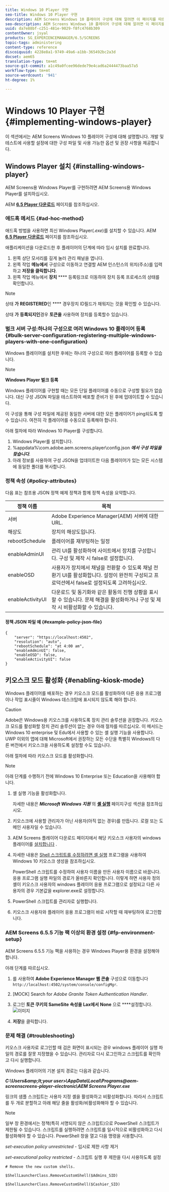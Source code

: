 ```yaml
---
title: Windows 10 Player 구현
seo-title: Windows 10 Player 구현
description: AEM Screens Windows 10 플레이어 구성에 대해 알려면 이 페이지를 따르십시오.
seo-description: AEM Screens Windows 10 플레이어 구성에 대해 알려면 이 페이지를 따르십시오.
uuid: da7e88bf-c251-481e-9029-f8fc4768b309
contentOwner: jsyal
products: SG_EXPERIENCEMANAGER/6.5/SCREENS
topic-tags: administering
content-type: reference
discoiquuid: 4228e8a1-9749-49a6-a1bb-365492bc2a3d
docset: aem65
translation-type: tm+mt
source-git-commit: a1c49a0fcee96dede79e4cad6a2444473baa57a5
workflow-type: tm+mt
source-wordcount: '941'
ht-degree: 1%

---
```



# Windows 10 Player 구현 {#implementing-windows-player}

이 섹션에서는 AEM Screens Windows 10 플레이어 구성에 대해 설명합니다. 개발 및 테스트에 사용할 설정에 대한 구성 파일 및 사용 가능한 옵션 및 권장 사항을 제공합니다.

## Windows Player 설치 {#installing-windows-player}

AEM Screens용 Windows Player를 구현하려면 AEM Screens용 Windows Player를 설치하십시오.

AEM [**6.5 Player 다운로드**](https://download.macromedia.com/screens/) 페이지를 참조하십시오.

### 애드혹 메서드 {#ad-hoc-method}

애드혹 방법을 사용하면 최신 Windows Player(*.exe*)를 설치할 수 있습니다. AEM [**6.5 Player 다운로드**](https://download.macromedia.com/screens/) 페이지를 참조하십시오.

애플리케이션을 다운로드한 후 플레이어의 단계에 따라 임시 설치를 완료합니다.

1. 왼쪽 상단 모서리를 길게 눌러 관리 패널을 엽니다.
1. 왼쪽 작업 **메뉴에서** 구성으로 이동하고 연결할 AEM 인스턴스의 위치(주소)를 입력하고 **저장을 클릭합니다**.
1. 왼쪽 작업 메뉴에서 **장치** **** 등록링크로 이동하여 장치 등록 프로세스의 상태를 확인합니다.

>[!NOTE]
>
>상태 **가** **REGISTERED**&#x200B;인 **** 경우장치 ID필드가 채워지는 것을 확인할 수 있습니다.
>
>상태 **가** **등록되지인**&#x200B;경우 **토큰을** 사용하여 장치를 등록할수 있습니다.

### 벌크 서버 구성:하나의 구성으로 여러 Windows 10 플레이어 등록 {#bulk-server-configuration-registering-multiple-windows-players-with-one-configuration}

Windows 플레이어를 설치한 후에는 하나의 구성으로 여러 플레이어를 등록할 수 있습니다.

>[!NOTE]
>
>**Windows Player 벌크 등록**
>
>Windows 플레이어를 구현할 때는 모든 단일 플레이어를 수동으로 구성할 필요가 없습니다. 대신 구성 JSON 파일을 테스트하여 배포할 준비가 된 후에 업데이트할 수 있습니다.
>
>이 구성을 통해 구성 파일에 제공된 동일한 서버에 대한 모든 플레이어가 ping되도록 할 수 있습니다. 여전히 각 플레이어를 수동으로 등록해야 합니다.

아래 절차에 따라 Windows 10 Player를 구성합니다.

1. Windows Player를 설치합니다.
1. %appdata%\com.adobe.aem.screens.player\config.json ***에서 구성 파일을 찾습니다***.
1. 아래 정보를 사용하여 구성 JSON을 업데이트한 다음 플레이어가 있는 모든 시스템에 동일한 폴더를 복사합니다.

### 정책 속성 {#policy-attributes}

다음 표는 참조용 JSON 정책 예제 정책과 함께 정책 속성을 요약합니다.

| **정책 이름** | **목적** |
|---|---|
| 서버 | Adobe Experience Manager(AEM) 서버에 대한 URL. |
| 해상도 | 장치의 해상도입니다. |
| rebootSchedule | 플레이어를 재부팅하는 일정 |
| enableAdminUI | 관리 UI를 활성화하여 사이트에서 장치를 구성합니다. 구성 및 제작 시 false로 설정합니다. |
| enableOSD | 사용자가 장치에서 채널을 전환할 수 있도록 채널 전환기 UI를 활성화합니다. 설정이 완전히 구성되고 프로덕션에서 false로 설정되도록 고려하십시오. |
| enableActivityUI | 다운로드 및 동기화와 같은 활동의 진행 상황을 표시할 수 있습니다. 문제 해결을 활성화하거나 구성 및 제작 시 비활성화할 수 있습니다. |

#### 정책 JSON 파일 예 {#example-policy-json-file}

```
{
    "server": "https://localhost:4502",
    "resolution": "auto",
    "rebootSchedule": "at 4:00 am",
    "enableAdminUI": false,
    "enableOSD": false,
    "enableActivityUI": false
}
```

## 키오스크 모드 활성화 {#enabling-kiosk-mode}

Windows 플레이어를 배포하는 경우 키오스크 모드를 활성화하여 다른 응용 프로그램이나 작업 표시줄이 Windows 데스크탑에 표시되지 않도록 해야 합니다.

>[!CAUTION]
>
>Adobe은 Windows용 키오스크를 사용하도록 장치 관리 솔루션을 권장합니다. 키오스크 모드를 활성화할 장치 관리 솔루션이 없는 경우 아래 절차를 따르십시오. 이 메서드는 Windows 10 enterprise 및 Edu에서 사용할 수 있는 셸 실행 기능을 사용합니다. UWP 이외의 앱에 대해 Microsoft에서 권장하는 모든 수단을 특별히 Windows의 다른 버전에서 키오스크을 사용하도록 설정할 수도 있습니다.

아래 절차에 따라 키오스크 모드를 활성화합니다.

>[!NOTE]
>
>아래 단계를 수행하기 전에 Windows 10 Enterprise 또는 Education을 사용해야 합니다.

1. 셸 실행 기능을 활성화합니다.

   자세한 내용은 ***Microsoft Windows 지원*** 의 **[셸 실행](https://docs.microsoft.com/en-us/windows-hardware/customize/enterprise/shell-launcher)** 페이지구성 섹션을 참조하십시오.

1. 키오스크에 사용할 관리자가 아닌 사용자(아직 없는 경우)를 만듭니다. 로컬 또는 도메인 사용자일 수 있습니다.
1. AEM Screens 플레이어 다운로드 페이지에서 해당 키오스크 사용자의 windows 플레이어를 [설치합니다](https://download.macromedia.com/screens/) .
1. 자세한 내용은 [Shell 스크립트를 수정하려면 셸 실행](https://docs.microsoft.com/en-us/windows/configuration/kiosk-shelllauncher) 프로그램을 사용하여 Windows 10 키오스크 생성을 참조하십시오.

   PowerShell 스크립트를 수정하여 사용자 이름을 만든 사용자 이름으로 바꿉니다. 응용 프로그램 실행 파일의 경로가 올바른지 확인합니다. 이렇게 하면 사용자 정의 셸이 키오스크 사용자의 windows 플레이어 응용 프로그램으로 설정되고 다른 사용자의 경우 기본값을 explorer.exe로 설정합니다.

1. PowerShell 스크립트를 관리자로 실행합니다.
1. 키오스크 사용자와 플레이어 응용 프로그램이 바로 시작할 때 재부팅하여 로그인합니다.

### AEM Screens 6.5.5 기능 팩 이상의 환경 설정 {#fp-environment-setup}

AEM Screens 6.5.5 기능 팩을 사용하는 경우 Windows Player용 환경을 설정해야 합니다.

아래 단계를 따르십시오.

1. 를 사용하여 **Adobe Experience Manager 웹 콘솔** 구성으로 이동합니다 `http://localhost:4502/system/console/configMgr`.

1. [MOCK] Search for *Adobe Granite Token Authentication Handler*.

1. 로그인 **토큰 쿠키의 SameSite 속성을 Lax에서** **None** 으로 ****설정합니다.
   ![이미지](/help/user-guide/assets/granite-updates.png)

1. **저장**&#x200B;을 클릭합니다.

### 문제 해결 {#troubleshooting}

키오스크 사용자로 로그인할 때 검은 화면이 표시되는 경우 windows 플레이어 실행 파일의 경로를 잘못 지정했을 수 있습니다. 관리자로 다시 로그인하고 스크립트를 확인하고 다시 실행합니다.

Windows 플레이어의 기본 설치 경로는 다음과 같습니다.

***C:\Users\&amp;lt;your user>\AppData\Local\Programs\@aem-screenscreens-player-electronic\AEM Screens Player.exe***

링크의 샘플 스크립트는 사용자 지정 셸을 활성화하고 비활성화합니다. 따라서 스크립트를 두 개로 분할하고 아래 해당 줄을 활성화/비활성화해야 할 수 있습니다.

>[!NOTE]
>
>일부 창 환경에서는 정책(특히 서명되지 않은 스크립트)으로 PowerShell 스크립트가 제한될 수 있습니다. 스크립트를 실행하려면 스크립트를 일시적으로 비활성화하고 다시 활성화해야 할 수 있습니다. PowerShell 창을 열고 다음 명령을 사용합니다.
>
>*set-execution policy unrestricted* - 임시로 제한 사항 제거
>
>*set-executional policy restricted* - 스크립트 실행 후 제한을 다시 사용하도록 설정

```
# Remove the new custom shells.

$ShellLauncherClass.RemoveCustomShell($Admins_SID)

$ShellLauncherClass.RemoveCustomShell($Cashier_SID)
```

